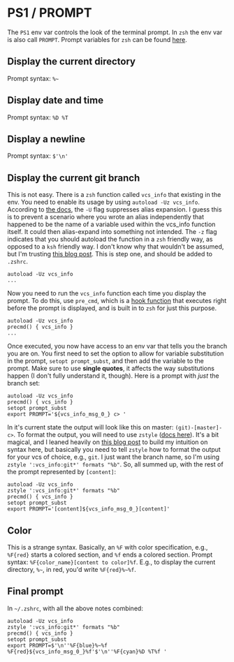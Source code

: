 # PS1 / PROMPT

The `PS1` env var controls the look of the terminal prompt. In `zsh` the env var is also call `PROMPT`. Prompt variables for `zsh` can be found [here](http://zsh.sourceforge.net/Doc/Release/Prompt-Expansion.html#Prompt-Expansion).

## Display the current directory

Prompt syntax: `%~`

## Display date and time

Prompt syntax: `%D %T`

## Display a newline

Prompt syntax: `$'\n'`

## Display the current git branch

This is not easy. There is a `zsh` function called `vcs_info` that existing in the env. You need to enable its usage by using `autoload -Uz vcs_info`. According to [the docs](http://zsh.sourceforge.net/Doc/Release/Shell-Builtin-Commands.html), the `-U` flag suppresses alias expansion. I guess this is to prevent a scenario where you wrote an alias independently that happened to be the name of a variable used within the vcs_info function itself. It could then alias-expand into something not intended. The `-z` flag indicates that you should autoload the function in a `zsh` friendly way, as opposed to a `ksh` friendly way. I don't know why that wouldn't be assumed, but I'm trusting [this blog post](https://www.themoderncoder.com/add-git-branch-information-to-your-zsh-prompt/). This is step one, and should be added to `.zshrc`.

```text
autoload -Uz vcs_info
...
```

Now you need to run the `vcs_info` function each time you display the prompt. To do this, use `pre_cmd`, which is a [hook function](http://zsh.sourceforge.net/Doc/Release/Functions.html) that executes right before the prompt is displayed, and is built in to `zsh` for just this purpose.

```text
autoload -Uz vcs_info
precmd() { vcs_info }
...
```

Once executed, you now have access to an env var that tells you the branch you are on. You first need to set the option to allow for variable substitution in the prompt, `setopt prompt_subst`, and then add the variable to the prompt. Make sure to use **single quotes**, it affects the way substitutions happen \(I don't fully understand it, though\). Here is a prompt with _just_ the branch set:

```text
autoload -Uz vcs_info
precmd() { vcs_info }
setopt prompt_subst
export PROMPT='${vcs_info_msg_0_} c> '
```

In it's current state the output will look like this on master: `(git)-[master]- c>`. To format the output, you will need to use `zstyle` \([docs here](http://zsh.sourceforge.net/Doc/Release/User-Contributions.html#vcs_005finfo-Quickstart)\). It's a bit magical, and I leaned heavily on [this blog post](https://arjanvandergaag.nl/blog/customize-zsh-prompt-with-vcs-info.html) to build my intuition on syntax here, but basically you need to tell `zstyle` how to format the output for your vcs of choice, e.g., `git`. I just want the branch name, so I'm using `zstyle ':vcs_info:git*' formats "%b"`. So, all summed up, with the rest of the prompt represented by `[content]`:

```text
autoload -Uz vcs_info
zstyle ':vcs_info:git*' formats "%b"
precmd() { vcs_info }
setopt prompt_subst
export PROMPT='[content]${vcs_info_msg_0_}[content]'
```

## Color

This is a strange syntax. Basically, an `%F` with color specification, e.g., `%F{red}` starts a colored section, and `%f` ends a colored section. Prompt syntax: `%F{color_name}[content to color]%f`. E.g., to display the current directory, `%~`, in red, you'd write `%F{red}%~%f`.

## Final prompt

In `~/.zshrc`, with all the above notes combined:

```text
autoload -Uz vcs_info
zstyle ':vcs_info:git*' formats "%b"
precmd() { vcs_info }
setopt prompt_subst
export PROMPT=$'\n''%F{blue}%~%f %F{red}${vcs_info_msg_0_}%f'$'\n''%F{cyan}%D %T%f '
```
